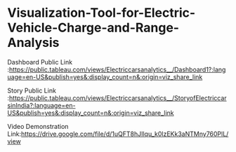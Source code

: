 # Visualization-Tool-for-Electric-Vehicle-Charge-and-Range-Analysis

Dashboard Public Link :https://public.tableau.com/views/Electriccarsanalytics__/Dashboard1?:language=en-US&publish=yes&:display_count=n&:origin=viz_share_link

Story Public Link :https://public.tableau.com/views/Electriccarsanalytics__/StoryofElectriccarsinIndia?:language=en-US&publish=yes&:display_count=n&:origin=viz_share_link

Video Demonstration Link:https://drive.google.com/file/d/1uQFT8hJIlqu_k0lzEKk3aNTMny760PlL/view
